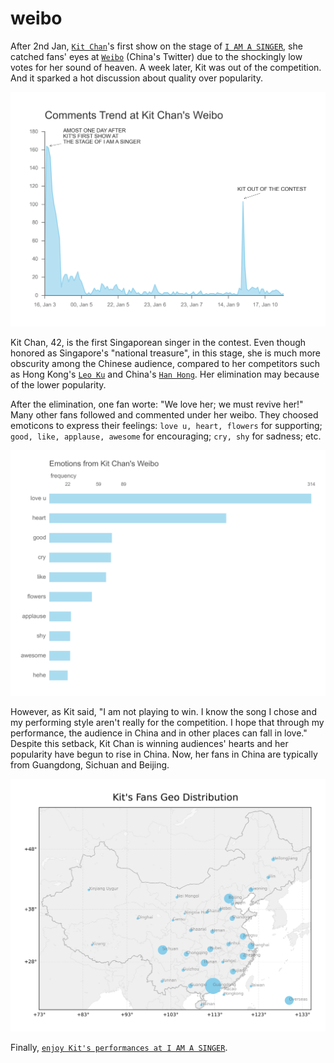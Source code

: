 # weibo
After 2nd Jan, [`Kit Chan`](http://en.wikipedia.org/wiki/Kit_Chan)'s first show on the stage of [`I AM A SINGER`](http://en.wikipedia.org/wiki/I_Am_a_Singer_(Chinese_TV_series)), she catched fans' eyes at [`Weibo`](http://en.wikipedia.org/wiki/Sina_Weibo) (China's Twitter) due to the shockingly low votes for her sound of heaven. A week later, Kit was out of the competition. And it sparked a hot discussion about quality over popularity.

![Alt text](https://github.com/ariesyi329/weibo/blob/master/results/trend.png)

Kit Chan, 42, is the first Singaporean singer in the contest. Even though honored as Singapore's "national treasure", in this stage, she is much more obscurity among the Chinese audience, compared to her competitors such as Hong Kong's [`Leo Ku`](http://en.wikipedia.org/wiki/Leo_Ku) and China's [`Han Hong`](http://en.wikipedia.org/wiki/Han_Hong_(singer)). Her elimination may because of the lower popularity.

After the elimination, one fan worte: "We love her; we must revive her!" Many other fans followed and commented under her weibo. They choosed emoticons to express their feelings: `love u, heart, flowers` for supporting; `good, like, applause, awesome` for encouraging; `cry, shy` for sadness; etc.

![Alt text](https://github.com/ariesyi329/weibo/blob/master/results/emotions.png)

However, as Kit said, "I am not playing to win. I know the song I chose and my performing style aren't really for the competition. I hope that through my performance, the audience in China and in other places can fall in love." Despite this setback, Kit Chan is winning audiences' hearts and her popularity have begun to rise in China. Now, her fans in China are typically from Guangdong, Sichuan and Beijing. 

![Alt text](https://github.com/ariesyi329/weibo/blob/master/results/geo.png)

Finally, [`enjoy Kit's performances at I AM A SINGER`](https://www.youtube.com/watch?v=UWtqUONriNk).

